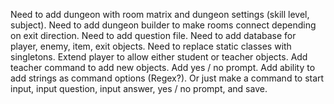 Need to add dungeon with room matrix and dungeon settings (skill level, subject).
Need to add dungeon builder to make rooms connect depending on exit direction.
Need to add question file.
Need to add database for player, enemy, item, exit objects.
Need to replace static classes with singletons.
Extend player to allow either student or teacher objects.
Add teacher command to add new objects.
Add yes / no prompt.
Add ability to add strings as command options (Regex?). Or just make a command to start input, input question, input answer, yes / no prompt, and save.
